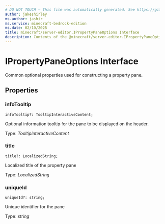 ```yaml
---
# DO NOT TOUCH — This file was automatically generated. See https://github.com/mojang/minecraftapidocsgenerator to modify descriptions, examples, etc.
author: jakeshirley
ms.author: jashir
ms.service: minecraft-bedrock-edition
ms.date: 02/10/2025
title: minecraft/server-editor.IPropertyPaneOptions Interface
description: Contents of the @minecraft/server-editor.IPropertyPaneOptions class.
---
```

# IPropertyPaneOptions Interface

Common optional properties used for constructing a property pane.

## Properties

### **infoTooltip**
`infoTooltip?: TooltipInteractiveContent;`

Optional information tooltip for the pane to be displayed on the header.

Type: *TooltipInteractiveContent*

### **title**
`title?: LocalizedString;`

Localized title of the property pane

Type: *LocalizedString*

### **uniqueId**
`uniqueId?: string;`

Unique identifier for the pane

Type: *string*
